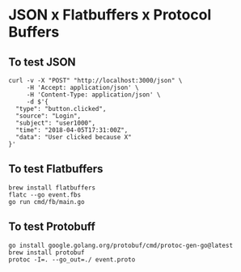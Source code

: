 
# JSON x Flatbuffers x Protocol Buffers

## To test JSON

```
curl -v -X "POST" "http://localhost:3000/json" \
     -H 'Accept: application/json' \
     -H 'Content-Type: application/json' \
     -d $'{
  "type": "button.clicked",
  "source": "Login",
  "subject": "user1000",
  "time": "2018-04-05T17:31:00Z",
  "data": "User clicked because X"
}'
```

## To test Flatbuffers

```
brew install flatbuffers
flatc --go event.fbs
go run cmd/fb/main.go
```

## To test Protobuff

```
go install google.golang.org/protobuf/cmd/protoc-gen-go@latest
brew install protobuf
protoc -I=. --go_out=./ event.proto

```
